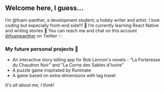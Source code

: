 ## Welcome here, I guess... 

I’m @foam-panther, a development student, a hobby writer and artist. I love coding but especially front-end side!!! 👀
I’m currently learning React Native and writing stories 🌱
You can reach me and chat on this account [@foampanther](https://twitter.com/foampanther) on Twitter ✨

### My future personal projects 💞️

- An interactive story telling app for Bob Lennon's novels - "La Forteresse du Chaudron Noir" and "La Corne des Sables d'Ivoire"
- A puzzle game inspirated by Runimate
- A game based on extra-dimensions with tag travel


*It's all about me, I think!*

